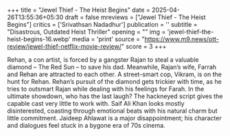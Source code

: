 +++
title = "Jewel Thief - The Heist Begins"
date = 2025-04-26T13:55:36+05:30
draft = false
mreviews = ["Jewel Thief - The Heist Begins"]
critics = ['Srivathsan Nadadhur']
publication = ''
subtitle = "Disastrous, Outdated Heist Thriller"
opening = ""
img = 'jewel-thief-the-heist-begins-16.webp'
media = 'print'
source = "https://www.m9.news/ott-review/jewel-thief-netflix-movie-review/"
score = 3
+++

Rehan, a con artist, is forced by a gangster Rajan to steal a valuable diamond – The Red Sun – to save his dad. Meanwhile, Rajan’s wife, Farrah and Rehan are attracted to each other. A street-smart cop, Vikram, is on the hunt for Rehan. Rehan’s pursuit of the diamond gets trickier with time, as he tries to outsmart Rajan while dealing with his feelings for Farah. In the ultimate showdown, who has the last laugh? The hackneyed script gives the capable cast very little to work with. Saif Ali Khan looks mostly disinterested, coasting through emotional beats with his natural charm but little commitment. Jaideep Ahlawat is a major disappointment; his character and dialogues feel stuck in a bygone era of 70s cinema.

